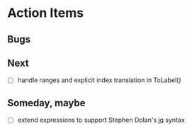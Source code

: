 
# Action Items

## Bugs

## Next

+ [ ] handle ranges and explicit index translation in ToLabel()

## Someday, maybe

+ [ ] extend expressions to support Stephen Dolan's [jq](https://github.com/stedolan/jq) syntax
